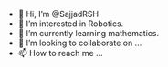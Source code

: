- 👋 Hi, I’m @SajjadRSH
- 👀 I’m interested in Robotics.
- 🌱 I’m currently learning mathematics. 
- 💞️ I’m looking to collaborate on ...
- 📫 How to reach me ...

<!---
SajjadRSH/SajjadRSH is a ✨ special ✨ repository because its `README.md` (this file) appears on your GitHub profile.
You can click the Preview link to take a look at your changes.
--->
